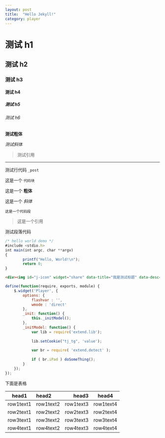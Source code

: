 ```yaml
---
layout: post
title:  "Hello Jekyll!"
category: player
---
```


# 测试 h1

## 测试 h2

### 测试 h3

#### 测试 h4

##### 测试 h5

###### 测试 h6

**测试粗体**

*测试斜体*

>测试引用

- - -

测试行代码 `_post`

这是一个 `代码块`

这是一个 **粗体**

这是一个 *斜体*

    这是一个代码段

> 这是一个引用



测试段落代码

```javascript
/* hello world demo */
#include <stdio.h>
int main(int argc, char **argv)
{
        printf("Hello, World!\n");
        return 0;
}
```

```html
<div><img id="j-icon" widget="share" data-title="我是测试标题" data-desc="测试测试测试测试" data-url="http://www.baidu.com" data-img="http://i3.letvimg.com/img/201407/01/1019/logo.jpg" src="http://i3.letvimg.com/img/201407/21/1519/share.png"/></div>
```

```javascript
define(function(require, exports, module) {
    $.widget('Player', {
        options: {
            flashvar : '',
            wmode : 'direct'
        },
        _init: function() {
            this._initModel();
        },
        _initModel: function() {
            var lib = require('extend.lib');
 
            lib.setCookie("tj_tg", 'value');
 
            var br = require( 'extend.detect' );
             
            if ( br.iPad ) doSomeThing(); 
        }
    });
});
```

下面是表格

|head1|head2|head3|head4
|---|:---|---:|:---:|
|row1text1|row1text2|row1text3|row1text4
|row2text1|row2text2|row2text3|row2text4
|row3text1|row3text2|row3text3|row3text4
|row4text1|row4text2|row4text3|row4text4

